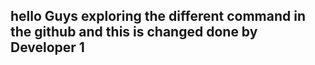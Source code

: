 ## hello Guys exploring the different command in the github and this is changed done by Developer 1
